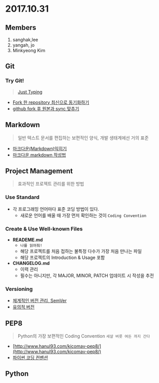 # 2017.10.31

## Members
1. sanghak,lee
2. yangah, jo
3. Minkyeong Kim


## Git
### Try Git!
> [Just Typing](https://try.github.io/levels/1/challenges/1)

- [Fork 한 repository 최신으로 동기화하기](https://json.postype.com/post/210431)
- [github fork 후 원본과 sync 맞추기](http://fronteer.kr/bbs/view/188)

## Markdown
> 일반 텍스트 문서를 편집하는 보편적인 양식, 개발 생태계에선 거의 표준

- [마크다운(Markdown)익히기](http://sergeswin.com/1013)
- [마크다운 markdown 작성법](https://gist.github.com/ihoneymon/652be052a0727ad59601)


## Project Management
> 효과적인 프로젝트 관리를 위한 방법

### Use Standard
- 각 프로그래밍 언어마다 표준 코딩 방법이 있다.
    - 새로운 언어를 배울 때 가장 먼저 확인하는 것이 `Coding Convention`

### Create & Use Well-known Files
- **READEME.md**
    - `나를 읽어줘!`
    - 해당 프로젝트를 처음 접하는 불특정 다수가 가장 처음 만나는 파일
    - 해당 프로젝트의 Introduction & Usage 포함
- **CHANGELOG.md**
    - 이력 관리
    - 필수는 아니지만, 각 MAJOR, MINOR, PATCH 업데이트 시 작성을 추전

### Versioning
- [체계적인 버전 관리, SemVer](http://han41858.tistory.com/22)
- [유의적 버전](http://semver.org/lang/ko/)


## PEP8
> Python의 가장 보편적인 Coding Convention
> `세살 버릇 여든 까지 간다`

- [http://www.hanul93.com/kicomav-pep8/](http://www.hanul93.com/kicomav-pep8/)
- [파이썬 코딩 컨벤션](https://spoqa.github.io/2012/08/03/about-python-coding-convention.html)


## Python

